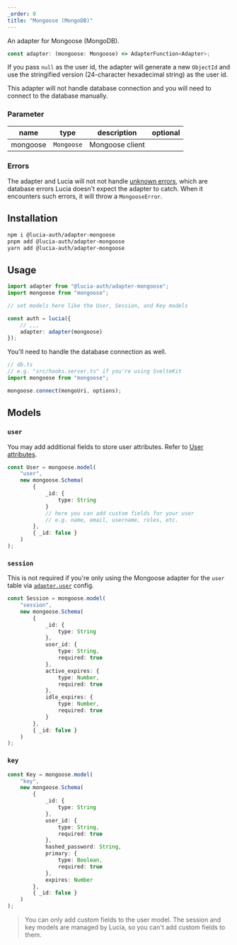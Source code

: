 ```yaml
---
_order: 0
title: "Mongoose (MongoDB)"
---
```


An adapter for Mongoose (MongoDB).

```ts
const adapter: (mongoose: Mongoose) => AdapterFunction<Adapter>;
```

If you pass `null` as the user id, the adapter will generate a new `ObjectId` and use the stringified version (24-character hexadecimal string) as the user id.

This adapter will not handle database connection and you will need to connect to the database manually.

### Parameter

| name     | type       | description     | optional |
| -------- | ---------- | --------------- | -------- |
| mongoose | `Mongoose` | Mongoose client |          |

### Errors

The adapter and Lucia will not not handle [unknown errors](/learn/basics/error-handling#known-errors), which are database errors Lucia doesn't expect the adapter to catch. When it encounters such errors, it will throw a `MongooseError`.

## Installation

```bash
npm i @lucia-auth/adapter-mongoose
pnpm add @lucia-auth/adapter-mongoose
yarn add @lucia-auth/adapter-mongoose
```

## Usage

```ts
import adapter from "@lucia-auth/adapter-mongoose";
import mongoose from "mongoose";

// set models here like the User, Session, and Key models

const auth = lucia({
	// ,,,
	adapter: adapter(mongoose)
});
```

You'll need to handle the database connection as well.

```ts
// db.ts
// e.g. "src/hooks.server.ts" if you're using SvelteKit
import mongoose from "mongoose";

mongoose.connect(mongoUri, options);
```

## Models

### `user`

You may add additional fields to store user attributes. Refer to [User attributes](/learn/basics/user-attributes).

```ts
const User = mongoose.model(
	"user",
	new mongoose.Schema(
		{
			_id: {
				type: String
			}
			// here you can add custom fields for your user
			// e.g. name, email, username, roles, etc.
		},
		{ _id: false }
	)
);
```

### `session`

This is not required if you're only using the Mongoose adapter for the `user` table via [`adapter.user`](/reference/api/configuration#adapter) config.

```ts
const Session = mongoose.model(
	"session",
	new mongoose.Schema(
		{
			_id: {
				type: String
			},
			user_id: {
				type: String,
				required: true
			},
			active_expires: {
				type: Number,
				required: true
			},
			idle_expires: {
				type: Number,
				required: true
			}
		},
		{ _id: false }
	)
);
```

### `key`

```ts
const Key = mongoose.model(
	"key",
	new mongoose.Schema(
		{
			_id: {
				type: String
			},
			user_id: {
				type: String,
				required: true
			},
			hashed_password: String,
			primary: {
				type: Boolean,
				required: true
			},
			expires: Number
		},
		{ _id: false }
	)
);
```

> You can only add custom fields to the user model. The session and key models are managed by Lucia, so you can't add custom fields to them.
